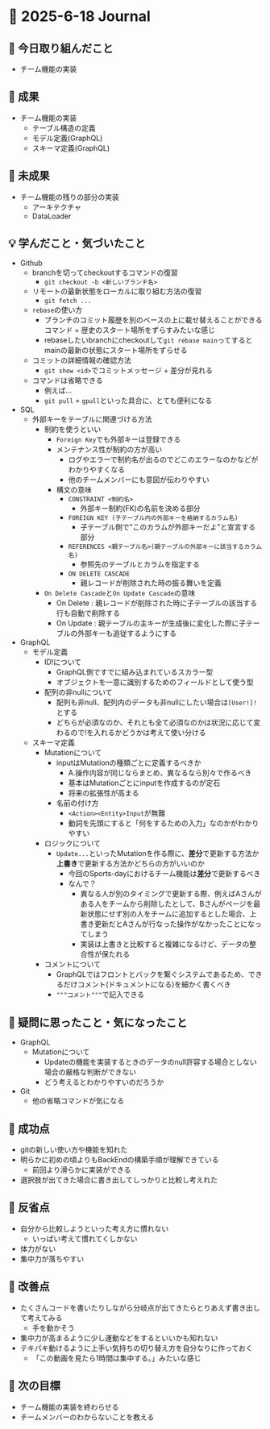 # 📓 2025-6-18 Journal

## 🔨 今日取り組んだこと
- チーム機能の実装

## 🎉 成果
- チーム機能の実装
  - テーブル構造の定義
  - モデル定義(GraphQL)
  - スキーマ定義(GraphQL)

## 🚧 未成果
- チーム機能の残りの部分の実装
  - アーキテクチャ
  - DataLoader

## 💡 学んだこと・気づいたこと
- Github
  - branchを切ってcheckoutするコマンドの復習
    - ```git checkout -b <新しいブランチ名>```
  - リモートの最新状態をローカルに取り組む方法の復習
    - ```git fetch ...```
  - ```rebase```の使い方
    - ブランチのコミット履歴を別のベースの上に載せ替えることができるコマンド = 歴史のスタート場所をずらすみたいな感じ
    - rebaseしたいbranchにcheckoutして```git rebase main```ってするとmainの最新の状態にスタート場所をずらせる
  - コミットの詳細情報の確認方法
    - ```git show <id>```でコミットメッセージ + 差分が見れる
  - コマンドは省略できる
    - 例えば...
    - ```git pull``` = ```gpull```といった具合に、とても便利になる
- SQL
  - 外部キーをテーブルに関連づける方法
    - 制約を使うといい
      - ```Foreign Key```でも外部キーは登録できる
      - メンテナンス性が制約の方が高い
        - ログやエラーで制約名が出るのでどこのエラーなのかなどがわかりやすくなる
        - 他のチームメンバーにも意図が伝わりやすい
      - 構文の意味
        - ```CONSTRAINT <制約名>```
          - 外部キー制約(FK)の名前を決める部分
        - ```FOREIGN KEY (子テーブル内の外部キーを格納するカラム名)```
          - 子テーブル側で"このカラムが外部キーだよ"と宣言する部分
        - ```REFERENCES <親テーブル名>(親テーブルの外部キーに該当するカラム名)```
          - 参照先のテーブルとカラムを指定する
        - ```ON DELETE CASCADE```
          - 親レコードが削除された時の振る舞いを定義
    - ```On Delete Cascade```と```On Update Cascade```の意味
      - On Delete : 親レコードが削除された時に子テーブルの該当する行も自動で削除する
      - On Update : 親テーブルの主キーが生成後に変化した際に子テーブルの外部キーも追従するようにする
- GraphQL
  - モデル定義
    - ID!について
      - GraphQL側ですでに組み込まれているスカラー型
      - オブジェクトを一意に識別するためのフィールドとして使う型
    - 配列の非nullについて
      - 配列も非null、配列内のデータも非nullにしたい場合は```[User!]!```とする
      - どちらが必須なのか、それとも全て必須なのかは状況に応じて変わるので!を入れるかどうかは考えて使い分ける
  - スキーマ定義
    - Mutationについて
      - inputはMutationの種類ごとに定義するべきか
        - A.操作内容が同じならまとめ、異なるなら別々で作るべき
        - 基本はMutationごとにinputを作成するのが定石
        - 将来の拡張性が高まる
      - 名前の付け方
        - ```<Action><Entity>Input```が無難
        - 動詞を先頭にすると「何をするための入力」なのかがわかりやすい
    - ロジックについて
      - ```Update...```といったMutationを作る際に、**差分**で更新する方法か**上書き**で更新する方法かどちらの方がいいのか
        - 今回のSports-dayにおけるチーム機能は**差分**で更新するべき
        - なんで？
          - 異なる人が別のタイミングで更新する際、例えばAさんがある人をチームから削除したとして、Bさんがページを最新状態にせず別の人をチームに追加するとした場合、上書き更新だとAさんが行なった操作がなかったことになってしまう
          - 実装は上書きと比較すると複雑になるけど、データの整合性が保たれる
    - コメントについて
      - GraphQLではフロントとバックを繋ぐシステムであるため、できるだけコメント(ドキュメントになる)を細かく書くべき
      - ```"""コメント"""```で記入できる


## 💭 疑問に思ったこと・気になったこと
- GraphQL
  - Mutationについて
    - Updateの機能を実装するときのデータのnull許容する場合としない場合の厳格な判断ができない
    - どう考えるとわかりやすいのだろうか
- Git
  - 他の省略コマンドが気になる

## 🏅 成功点
- gitの新しい使い方や機能を知れた
- 明らかに初めの頃よりもBackEndの構築手順が理解できている
  - 前回より滑らかに実装ができる
- 選択肢が出てきた場合に書き出してしっかりと比較し考えれた

## 🤔 反省点
- 自分から比較しようといった考え方に慣れない
  - いっぱい考えて慣れてくしかない
- 体力がない
- 集中力が落ちやすい

## 🔧 改善点
- たくさんコードを書いたりしながら分岐点が出てきたらとりあえず書き出して考えてみる
  - 手を動かそう
- 集中力が高まるように少し運動などをするといいかも知れない
- テキパキ動けるように上手い気持ちの切り替え方を自分なりに作っておく
  - 「この動画を見たら1時間は集中する。」みたいな感じ

## 🚀 次の目標
- チーム機能の実装を終わらせる
- チームメンバーのわからないことを教える
